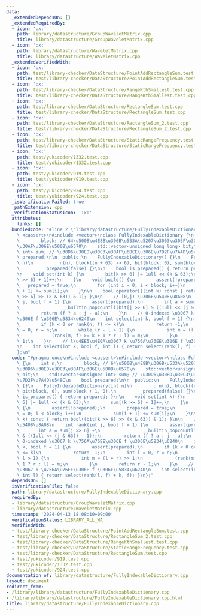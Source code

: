 ```yaml
---
data:
  _extendedDependsOn: []
  _extendedRequiredBy:
  - icon: ':x:'
    path: library/datastructure/GroupWaveletMatrix.cpp
    title: library/datastructure/GroupWaveletMatrix.cpp
  - icon: ':x:'
    path: library/datastructure/WaveletMatrix.cpp
    title: library/datastructure/WaveletMatrix.cpp
  _extendedVerifiedWith:
  - icon: ':x:'
    path: test/library-checker/DataStructure/PointAddRectangleSum.test.cpp
    title: test/library-checker/DataStructure/PointAddRectangleSum.test.cpp
  - icon: ':x:'
    path: test/library-checker/DataStructure/RangeKthSmallest.test.cpp
    title: test/library-checker/DataStructure/RangeKthSmallest.test.cpp
  - icon: ':x:'
    path: test/library-checker/DataStructure/RectangleSum.test.cpp
    title: test/library-checker/DataStructure/RectangleSum.test.cpp
  - icon: ':x:'
    path: test/library-checker/DataStructure/RectangleSum_2.test.cpp
    title: test/library-checker/DataStructure/RectangleSum_2.test.cpp
  - icon: ':x:'
    path: test/library-checker/DataStructure/StaticRangeFrequency.test.cpp
    title: test/library-checker/DataStructure/StaticRangeFrequency.test.cpp
  - icon: ':x:'
    path: test/yukicoder/1332.test.cpp
    title: test/yukicoder/1332.test.cpp
  - icon: ':x:'
    path: test/yukicoder/919.test.cpp
    title: test/yukicoder/919.test.cpp
  - icon: ':x:'
    path: test/yukicoder/924.test.cpp
    title: test/yukicoder/924.test.cpp
  _isVerificationFailed: true
  _pathExtension: cpp
  _verificationStatusIcon: ':x:'
  attributes:
    links: []
  bundledCode: "#line 2 \"library/datastructure/FullyIndexableDictionary.cpp\"\n#include\
    \ <cassert>\n#include <vector>\nclass FullyIndexableDictionary {\n    int n,\n\
    \        block; // 64\u500B\u4E8B\u306B\u533A\u5207\u3063\u305F\u30D6\u30ED\u30C3\
    \u30AF\u306E\u500B\u6570\n    std::vector<unsigned long long> bit;\n    std::vector<unsigned\
    \ int> sum; // \u30D6\u30ED\u30C3\u30AF\u6BCE\u306E\u7D2F\u7A4D\u548C\n    bool\
    \ prepared;\n\n  public:\n    FullyIndexableDictionary() {}\n    FullyIndexableDictionary(int\
    \ n)\n        : n(n), block((n + 63) >> 6), bit(block, 0), sum(block + 1, 0),\n\
    \          prepared(false) {}\n\n    bool is_prepared() { return prepared; }\n\
    \n    void set(int k) {\n        bit[k >> 6] |= 1ull << (k & 63);\n        sum[(k\
    \ >> 6) + 1]++;\n    }\n    void build() {\n        assert(!prepared);\n     \
    \   prepared = true;\n        for (int i = 0; i < block; i++)\n            sum[i\
    \ + 1] += sum[i];\n    }\n\n    bool operator[](int k) const { return bool((bit[k\
    \ >> 6] >> (k & 63)) & 1); }\n\n    // [0,j) \u306E\u5408\u8A08\n    int rank(int\
    \ j, bool f = 1) {\n        assert(prepared);\n        int a = sum[j >> 6] +\n\
    \                __builtin_popcountll(bit[j >> 6] & ((1ull << (j & 63)) - 1));\n\
    \        return (f ? a : j - a);\n    }\n    // 0-indexed \u3067 k \u756A\u76EE\
    \u306E f \u306E\u5834\u6240\n    int select(int k, bool f = 1) {\n        assert(prepared);\n\
    \        if (k < 0 or rank(n, f) <= k)\n            return -1;\n        int l\
    \ = 0, r = n;\n        while (r - l > 1) {\n            int m = (l + r) >> 1;\n\
    \            (rank(m, f) >= k + 1 ? r : l) = m;\n        }\n        return r -\
    \ 1;\n    }\n    // l\u4EE5\u4E0A\u3067 k \u756A\u76EE\u306E f \u306E\u5834\u6240\
    \n    int select(int k, bool f, int l) { return select(rank(l, f) + k, f); }\n\
    };\n"
  code: "#pragma once\n#include <cassert>\n#include <vector>\nclass FullyIndexableDictionary\
    \ {\n    int n,\n        block; // 64\u500B\u4E8B\u306B\u533A\u5207\u3063\u305F\
    \u30D6\u30ED\u30C3\u30AF\u306E\u500B\u6570\n    std::vector<unsigned long long>\
    \ bit;\n    std::vector<unsigned int> sum; // \u30D6\u30ED\u30C3\u30AF\u6BCE\u306E\
    \u7D2F\u7A4D\u548C\n    bool prepared;\n\n  public:\n    FullyIndexableDictionary()\
    \ {}\n    FullyIndexableDictionary(int n)\n        : n(n), block((n + 63) >> 6),\
    \ bit(block, 0), sum(block + 1, 0),\n          prepared(false) {}\n\n    bool\
    \ is_prepared() { return prepared; }\n\n    void set(int k) {\n        bit[k >>\
    \ 6] |= 1ull << (k & 63);\n        sum[(k >> 6) + 1]++;\n    }\n    void build()\
    \ {\n        assert(!prepared);\n        prepared = true;\n        for (int i\
    \ = 0; i < block; i++)\n            sum[i + 1] += sum[i];\n    }\n\n    bool operator[](int\
    \ k) const { return bool((bit[k >> 6] >> (k & 63)) & 1); }\n\n    // [0,j) \u306E\
    \u5408\u8A08\n    int rank(int j, bool f = 1) {\n        assert(prepared);\n \
    \       int a = sum[j >> 6] +\n                __builtin_popcountll(bit[j >> 6]\
    \ & ((1ull << (j & 63)) - 1));\n        return (f ? a : j - a);\n    }\n    //\
    \ 0-indexed \u3067 k \u756A\u76EE\u306E f \u306E\u5834\u6240\n    int select(int\
    \ k, bool f = 1) {\n        assert(prepared);\n        if (k < 0 or rank(n, f)\
    \ <= k)\n            return -1;\n        int l = 0, r = n;\n        while (r -\
    \ l > 1) {\n            int m = (l + r) >> 1;\n            (rank(m, f) >= k +\
    \ 1 ? r : l) = m;\n        }\n        return r - 1;\n    }\n    // l\u4EE5\u4E0A\
    \u3067 k \u756A\u76EE\u306E f \u306E\u5834\u6240\n    int select(int k, bool f,\
    \ int l) { return select(rank(l, f) + k, f); }\n};"
  dependsOn: []
  isVerificationFile: false
  path: library/datastructure/FullyIndexableDictionary.cpp
  requiredBy:
  - library/datastructure/GroupWaveletMatrix.cpp
  - library/datastructure/WaveletMatrix.cpp
  timestamp: '2024-04-13 18:08:10+09:00'
  verificationStatus: LIBRARY_ALL_WA
  verifiedWith:
  - test/library-checker/DataStructure/PointAddRectangleSum.test.cpp
  - test/library-checker/DataStructure/RectangleSum_2.test.cpp
  - test/library-checker/DataStructure/RangeKthSmallest.test.cpp
  - test/library-checker/DataStructure/StaticRangeFrequency.test.cpp
  - test/library-checker/DataStructure/RectangleSum.test.cpp
  - test/yukicoder/919.test.cpp
  - test/yukicoder/1332.test.cpp
  - test/yukicoder/924.test.cpp
documentation_of: library/datastructure/FullyIndexableDictionary.cpp
layout: document
redirect_from:
- /library/library/datastructure/FullyIndexableDictionary.cpp
- /library/library/datastructure/FullyIndexableDictionary.cpp.html
title: library/datastructure/FullyIndexableDictionary.cpp
---
```

